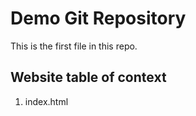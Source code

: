 # Demo Git Repository

This is the first file in this repo.

## Website table of context

1. index.html
